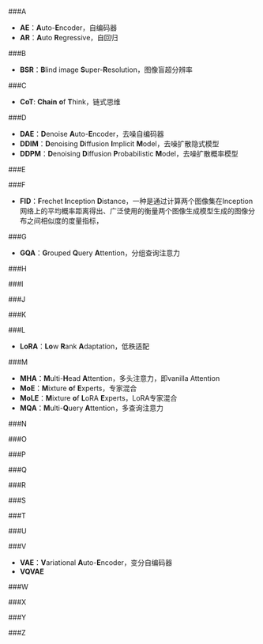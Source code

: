 ###A
- **AE**：**A**uto-**E**ncoder，自编码器
- **AR**：**A**uto **R**egressive，自回归

###B
- **BSR**：**B**lind image **S**uper-**R**esolution，图像盲超分辨率

###C
- **CoT**: **Chain** **o**f  **T**hink，链式思维

###D
- **DAE**：**D**enoise **A**uto-**E**ncoder，去噪自编码器
- **DDIM**：**D**enoising **D**iffusion **I**mplicit **M**odel，去噪扩散隐式模型
- **DDPM**：**D**enoising **D**iffusion **P**robabilistic **M**odel，去噪扩散概率模型

###E

###F
- **FID**：**F**rechet **I**nception **D**istance，一种是通过计算两个图像集在Inception网络上的平均概率距离得出、广泛使用的衡量两个图像生成模型生成的图像分布之间相似度的度量指标，

###G
- **GQA**：**G**rouped **Q**uery **A**ttention，分组查询注意力

###H

###I

###J

###K

###L
- **LoRA**：**Lo**w **R**ank **A**daptation，低秩适配

###M
- **MHA**：**M**ulti-**H**ead **A**ttention，多头注意力，即vanilla Attention
- **MoE**：**M**ixture **o**f **E**xperts，专家混合
- **MoLE**：**M**ixture **o**f **L**oRA **E**xperts，LoRA专家混合
- **MQA**：**M**ulti-**Q**uery **A**ttention，多查询注意力

###N

###O

###P

###Q

###R

###S

###T

###U

###V
- **VAE**：**V**ariational **A**uto-**E**ncoder，变分自编码器
- **VQVAE**

###W

###X

###Y

###Z